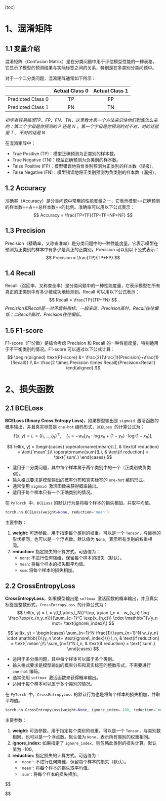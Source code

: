 [toc]



# 1、混淆矩阵

## 1.1 变量介绍

混淆矩阵（Confusion Matrix）是在分类问题中用于评估模型性能的一种表格。它显示了模型的预测结果与实际标签之间的关系，特别是在多类别分类问题中。

对于一个二分类问题，混淆矩阵通常如下所示：

|                   | Actual Class 0 | Actual Class 1 |
| :---------------: | :------------: | :------------: |
| Predicted Class 0 |       TP       |       FP       |
| Predicted Class 1 |       FN       |       TN       |

*初学者容易搞混TP、FP、FN、TN，这里教大家一个方法来记住他们到底怎么来的：第二个字母是你预测的 P 还是 N ，第一个字母是你预测的对不对，对的话就是 T ，不对的话是 N*

在混淆矩阵中：

- True Positive (TP)：模型正确预测为正类别的样本数。
- True Negative (TN)：模型正确预测为负类别的样本数。
- False Positive (FP)：模型错误地将负类别预测为正类别的样本数（误报）。
- False Negative (FN)：模型错误地将正类别预测为负类别的样本数（漏报）。

## 1.2 Accuracy

准确率（Accuracy）是分类问题中常用的性能度量之一，它表示模型==正确预测的样本数==占==总样本数==的比例。准确率可以用以下公式表示：
$$
Accuracy = \frac{TP+TF}{TP+TF+NP+NF}
$$

## 1.3 Precision

Precision（精确率，又称查准率）是分类问题中的一种性能度量，它表示模型在预测为正类别的样本中有多少是真正的正类别。Precision 可以用以下公式表示：
$$
Precision = \frac{TP}{TP+FP}
$$

## 1.4 Recall

Recall（召回率，又称查全率）是分类问题中的一种性能度量，它表示模型在所有真正的正类别中有多少被成功地检测到。Recall 可以用以下公式表示：
$$
Recall = \frac{TP}{TP+FN}
$$
*Precision和Recall是一对矛盾的指标。一般来说，Precision高时，Recall往往偏低；二Recall高时，Precision往往偏低。*

## 1.5 F1-score

F1-score（F1分数）是综合考虑 Precision 和 Recall 的一种性能度量，特别适用于不平衡类别的情况。F1-score 可以通过以下公式计算：
$$
\begin{aligned}
\text{F1-score} &= \frac{2}{\frac{1}{Precision}+\frac{1}{Recall}}	\\
&= \frac{2 \times Precision \times Recall}{Precision+Recall}
\end{aligned}
$$

# 2、损失函数

## 2.1 BCELoss

**BCELoss (Binary Cross Entropy Loss)**，如果模型输出是 `sigmoid `激活函数的概率输出，并且真实标签是 `one-hot` 编码形式，`BCELoss `的计算公式为：
$$
\ell(x, y) = L = \{l_1,\dots,l_N\}^\top, \quad
        l_n = - w_n \left[ y_n \cdot \log x_n + (1 - y_n) \cdot \log (1 - x_n) \right],
$$

$$
\ell(x, y) = \begin{cases}
            \operatorname{mean}(L), & \text{if reduction} = \text{`mean';}\\
            \operatorname{sum}(L),  & \text{if reduction} = \text{`sum'.}
        \end{cases}
$$

- 适用于二分类问题，其中每个样本属于两个类别中的一个（正类别或负类别）。
- 输入格式要求是模型输出的概率分布和真实标签的 `one-hot` 编码形式。
- 通常使用 `sigmoid `激活函数来获得概率输出。
- 适用于每个样本只有一个正确类别的情况。

在 `PyTorch `中，`BCELoss` 的默认行为是将每个样本的损失相加，并取平均值。

```python
torch.nn.BCELoss(weight=None, reduction='mean')
```

主要参数：

1. **weight:** 可选参数，用于指定每个类别的权重。可以是一个 `Tensor`，与目标的形状相同，也可以是一个浮点数。默认值为 `None`，表示所有类别的权重相同。
2. **reduction:** 指定损失的计算方式。可选值为：
   - `none`: 不进行任何降维，保留每个样本的损失（默认）。
   - `mean`: 将每个样本的损失取平均值。
   - `sum`: 将每个样本的损失相加。

## 2.2 CrossEntropyLoss

**CrossEntropyLoss**，如果模型输出是 `softmax `激活函数的概率输出，并且真实标签是整数形式，`CrossEntropyLoss `的计算公式为：
$$
\ell(x, y) = L = \{l_1,\dots,l_N\}^\top, \quad
          l_n = - w_{y_n} \log \frac{\exp(x_{n,y_n})}{\sum_{c=1}^C \exp(x_{n,c})}
          \cdot \mathbb{1}\{y_n \not= \text{ignore\_index}\}
$$

$$
\ell(x, y) = \begin{cases}
              \sum_{n=1}^N \frac{1}{\sum_{n=1}^N w_{y_n} \cdot \mathbb{1}\{y_n \not= \text{ignore\_index}\}} l_n, &
               \text{if reduction} = \text{`mean';}\\
                \sum_{n=1}^N l_n,  &
                \text{if reduction} = \text{`sum'.}
            \end{cases}
$$

- 适用于多分类问题，其中每个样本可以属于多个类别。
- 输入格式要求是模型输出的概率分布和真实标签的整数形式，不需要进行 `one-hot` 编码。
- 通常使用 `softmax `激活函数来获得概率输出。
- 适用于每个样本可以属于多个类别的情况。

在 `PyTorch `中，`CrossEntropyLoss` 的默认行为也是将每个样本的损失相加，并取平均值。

```python
torch.nn.CrossEntropyLoss(weight=None, ignore_index=-100, reduction='mean')
```

主要参数：

1. **weight:** 可选参数，用于指定每个类别的权重。可以是一个 `Tensor`，与类别数相同，也可以是一个浮点数。默认值为 `None`，表示所有类别的权重相同。
2. **ignore_index:** 如果指定了 `ignore_index`，则忽略此类别的损失计算。默认值为 -100。
3. **reduction:** 指定损失的计算方式。可选值为：
   - `'none'`: 不进行任何降维，保留每个样本的损失（默认）。
   - `'mean'`: 将每个样本的损失取平均值。
   - `'sum'`: 将每个样本的损失相加。

$$

$$

